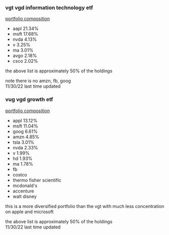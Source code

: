 
### vgt vgd information technology etf

[portfolio composition](https://investor.vanguard.com/investment-products/etfs/profile/vgt#portfolio-composition)

* aapl  21.34%
* msft  17.68%
* nvda   4.13%
* v      3.25%
* ma     3.01%
* avgo   2.18%
* csco   2.02%

the above list is approximately 50% of the holdings

note there is no amzn, fb, goog   
11/30/22 last time updated

### vug vgd growth etf

[portfolio composition](https://investor.vanguard.com/investment-products/etfs/profile/vug#portfolio-composition)

* appl 13.12%
* msft 11.04%
* goog  6.61%
* amzn  4.85%
* tsla  3.01%
* nvda  2.33%
* v     1.99%
* hd    1.93%
* ma    1.78%
* fb
* costco
* thermo fisher scientific
* mcdonald's
* accenture
* walt disney

this is a more diversified portfolio than the vgt
with much less concentration on apple and microsoft

the above list is approximately 50% of the holdings   
11/30/22 last time updated
